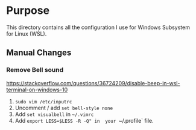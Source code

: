 # Purpose
This directory contains all the configuration I use for Windows Subsystem for Linux (WSL).

## Manual Changes

### Remove Bell sound
https://stackoverflow.com/questions/36724209/disable-beep-in-wsl-terminal-on-windows-10
1. `sudo vim /etc/inputrc`
2. Uncomment / add `set bell-style none`
3. Add `set visualbell` in `~/.vimrc`
4. Add `export LESS=$LESS -R -Q" in  your `~/.profile` file.
